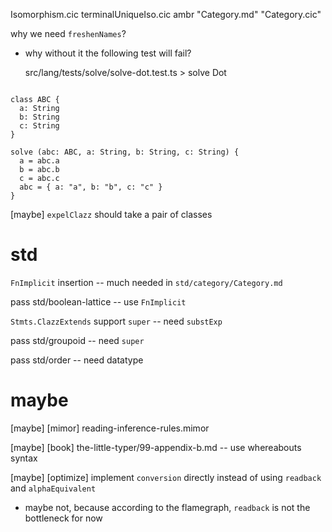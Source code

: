 Isomorphism.cic
terminalUniqueIso.cic
ambr "Category.md" "Category.cic"

why we need `freshenNames`?

- why without it the following test will fail?

  src/lang/tests/solve/solve-dot.test.ts > solve Dot

```

class ABC {
  a: String
  b: String
  c: String
}

solve (abc: ABC, a: String, b: String, c: String) {
  a = abc.a
  b = abc.b
  c = abc.c
  abc = { a: "a", b: "b", c: "c" }
}

```

[maybe] `expelClazz` should take a pair of classes

# std

`FnImplicit` insertion -- much needed in `std/category/Category.md`

pass std/boolean-lattice -- use `FnImplicit`

`Stmts.ClazzExtends` support `super` -- need `substExp`

pass std/groupoid -- need `super`

pass std/order -- need datatype

# maybe

[maybe] [mimor] reading-inference-rules.mimor

[maybe] [book] the-little-typer/99-appendix-b.md -- use whereabouts syntax

[maybe] [optimize] implement `conversion` directly instead of using `readback` and `alphaEquivalent`

- maybe not, because according to the flamegraph, `readback` is not the bottleneck for now
